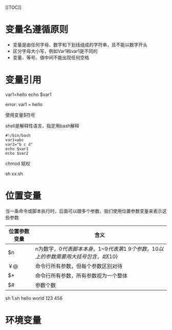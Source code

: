 [[TOC]]

# 变量名遵循原则
+ 变量是由任何字母、数字和下划线组成的字符串，且不能以数字开头
+ 区分字母大小写，例如Var1和var1是不同的
+ 变量、等号、值中间不能出现任何空格

# 变量引用
var1=hello
echo $var1

error:
var1 = hello

使用变量$符号

shell是解释性语言，指定用bash解释
```shell
#!/bin/bash
var1=abc
var2="b c d"
echo $var1
echo $var2
```

chmod 赋权

sh xx.sh

# 位置变量
当一条命令或脚本执行时，后面可以跟多个参数，我们使用位置参数变量来表示这些参数

位置参数变量 | 含义
------- | -------
$n | n为数字，$0代表脚本本身，$1~$9代表第1~9个参数，10以上的参数需要用大括号包含，如${10}
￥@ | 命令行所有参数，但每个参数区别对待
$* | 命令行所有参数，所有参数视为一个整体
$# | 参数个数


sh 1.sh hello world 123 456

# 环境变量